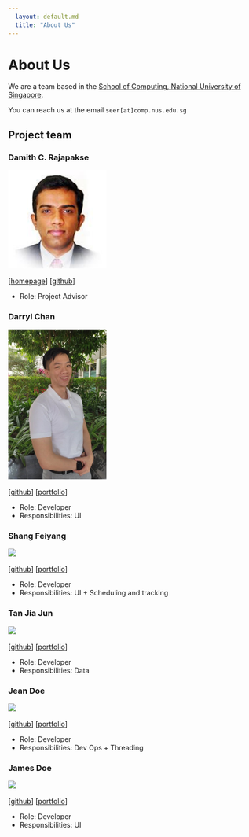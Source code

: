 ```yaml
---
  layout: default.md
  title: "About Us"
---
```


# About Us

We are a team based in the [School of Computing, National University of Singapore](http://www.comp.nus.edu.sg).

You can reach us at the email `seer[at]comp.nus.edu.sg`

## Project team

### Damith C. Rajapakse

<img src="images/damithc.png" width="200px">

[[homepage](http://www.comp.nus.edu.sg/~damithch)]
[[github](https://github.com/damithc)]

* Role: Project Advisor

### Darryl Chan

<img src="images/darryl-chan.png" width="200px">

[[github](http://github.com/darryl-chan)]
[[portfolio](team/darryl-chan.md)]

* Role: Developer
* Responsibilities: UI
### Shang Feiyang

<img src="images/fy17ohhh.png" width="200px">

[[github](http://github.com/fy17ohhh)]
[[portfolio](team/fy17ohhh.md)]

* Role: Developer
* Responsibilities: UI + Scheduling and tracking

### Tan Jia Jun

<img src="images/tanjiajun.png" width="200px">

[[github](https://github.com/tanjiajiajun)] [[portfolio](team/jiajun.md)]

* Role: Developer
* Responsibilities: Data

### Jean Doe

<img src="images/johndoe.png" width="200px">

[[github](http://github.com/johndoe)]
[[portfolio](team/johndoe.md)]

* Role: Developer
* Responsibilities: Dev Ops + Threading

### James Doe

<img src="images/johndoe.png" width="200px">

[[github](http://github.com/johndoe)]
[[portfolio](team/johndoe.md)]

* Role: Developer
* Responsibilities: UI
